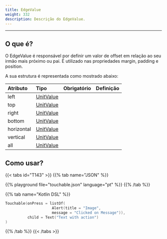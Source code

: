 ```yaml
---
title: EdgeValue
weight: 332
description: Descrição do EdgeValue.
---
```


---

## O que é?

O EdgeValue é responsável por definir um valor de offset em relação ao seu irmão mais próximo ou pai. É utilizado nas propriedades margin, padding e position.

A sua estrutura é representada como mostrado abaixo: 

<table>
  <thead>
    <tr>
      <th style="text-align:left"><strong>Atributo</strong>
      </th>
      <th style="text-align:left"><strong>Tipo</strong>
      </th>
      <th style="text-align:center">Obrigat&#xF3;rio</th>
      <th style="text-align:left"><strong>Defini&#xE7;&#xE3;o</strong>
      </th>
    </tr>
  </thead>
  <tbody>
    <tr>
      <td style="text-align:left">left</td>
      <td style="text-align:left"><a href="/api/resources/style/unit-value">UnitValue</a>
      </td>
      <td style="text-align:center"></td>
      <td style="text-align:left"></td>
    </tr>
    <tr>
      <td style="text-align:left">top</td>
      <td style="text-align:left"><a href="unit-value/">UnitValue</a>
      </td>
      <td style="text-align:center"></td>
      <td style="text-align:left"></td>
    </tr>
    <tr>
      <td style="text-align:left">right</td>
      <td style="text-align:left"><a href="unit-value/">UnitValue</a>
      </td>
      <td style="text-align:center"></td>
      <td style="text-align:left"></td>
    </tr>
    <tr>
      <td style="text-align:left">bottom</td>
      <td style="text-align:left"><a href="unit-value/">UnitValue</a>
      </td>
      <td style="text-align:center"></td>
      <td style="text-align:left"></td>
    </tr>
    <tr>
      <td style="text-align:left">horizontal</td>
      <td style="text-align:left"><a href="unit-value/">UnitValue</a>
      </td>
      <td style="text-align:center"></td>
      <td style="text-align:left"></td>
    </tr>
    <tr>
      <td style="text-align:left">vertical</td>
      <td style="text-align:left"><a href="unit-value/">UnitValue</a>
      </td>
      <td style="text-align:center"></td>
      <td style="text-align:left"></td>
    </tr>
    <tr>
      <td style="text-align:left">all</td>
      <td style="text-align:left"><a href="unit-value/">UnitValue</a>
      </td>
      <td style="text-align:center"></td>
      <td style="text-align:left"></td>
    </tr>
  </tbody>
</table>

## Como usar?

{{< tabs id="T143" >}}
{{% tab name="JSON" %}}
<!-- json-playground:touchable.json
{
  "_beagleComponent_": "beagle:touchable",
  "onPress": [
    {
      "_beagleAction_": "beagle:alert",
      "message": "This is a touchable!"
    }
  ],
  "child":
  {
  "_beagleComponent_": "beagle:text",
  "text": "Text with action"
}
}
-->
{{% playground file="touchable.json" language="pt" %}}
{{% /tab %}}

{{% tab name="Kotlin DSL" %}}
```kotlin
Touchable(onPress = listOf(
			         Alert(title = "Image", 
                     message = "Clicked on Message")),
          child = Text("Text with action")
)
```
{{% /tab %}}
{{< /tabs >}}
